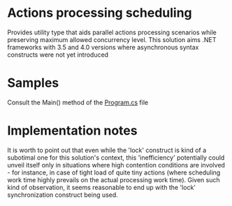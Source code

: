 # Actions processing scheduling
Provides utility type that aids parallel actions processing scenarios while preserving maximum allowed concurrency level. This solution aims .NET frameworks with 3.5 and 4.0 versions where asynchronous syntax constructs were not yet introduced

# Samples
Consult the Main() method of the [Program.cs](ActionsProcessingScheduling/LimitedConcurrencyActionsScheduler.cs) file

# Implementation notes
It is worth to point out that even while the 'lock' construct is kind of a subotimal one for this solution's context, this 'inefficiency' potentially could unveil itself only in situations where high contention conditions are involved - for instance, in case of tight load of quite tiny actions (where scheduling work time highly prevails on the actual processing work time). Given such kind of observation, it seems reasonable to end up with the 'lock' synchronization construct being used.
